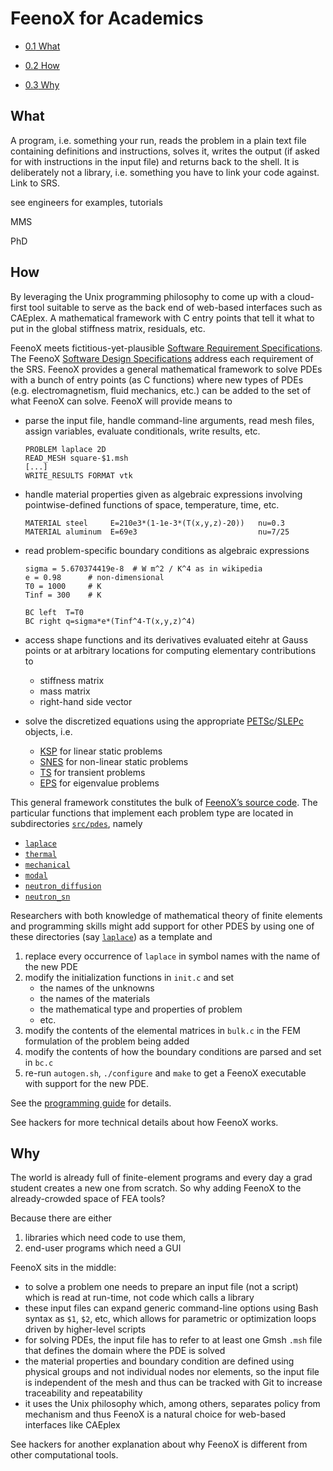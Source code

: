 # FeenoX for Academics

- [<span class="toc-section-number">0.1</span> What][]
- [<span class="toc-section-number">0.2</span> How][]
- [<span class="toc-section-number">0.3</span> Why][]

  [<span class="toc-section-number">0.1</span> What]: #what
  [<span class="toc-section-number">0.2</span> How]: #how
  [<span class="toc-section-number">0.3</span> Why]: #why

## What

A program, i.e. something your run, reads the problem in a plain text
file containing definitions and instructions, solves it, writes the
output (if asked for with instructions in the input file) and returns
back to the shell. It is deliberately not a library, i.e. something you
have to link your code against. Link to SRS.

see engineers for examples, tutorials

MMS

PhD

## How

By leveraging the Unix programming philosophy to come up with a
cloud-first tool suitable to serve as the back end of web-based
interfaces such as CAEplex. A mathematical framework with C entry points
that tell it what to put in the global stiffness matrix, residuals, etc.

FeenoX meets fictitious-yet-plausible [Software Requirement
Specifications][]. The FeenoX [Software Design Specifications][] address
each requirement of the SRS. FeenoX provides a general mathematical
framework to solve PDEs with a bunch of entry points (as C functions)
where new types of PDEs (e.g. electromagnetism, fluid mechanics, etc.)
can be added to the set of what FeenoX can solve. FeenoX will provide
means to

- parse the input file, handle command-line arguments, read mesh files,
  assign variables, evaluate conditionals, write results, etc.

  ``` feenox
  PROBLEM laplace 2D
  READ_MESH square-$1.msh
  [...]
  WRITE_RESULTS FORMAT vtk
  ```

- handle material properties given as algebraic expressions involving
  pointwise-defined functions of space, temperature, time, etc.

  ``` feenox
  MATERIAL steel     E=210e3*(1-1e-3*(T(x,y,z)-20))   nu=0.3
  MATERIAL aluminum  E=69e3                           nu=7/25
  ```

- read problem-specific boundary conditions as algebraic expressions

  ``` feenox
  sigma = 5.670374419e-8  # W m^2 / K^4 as in wikipedia
  e = 0.98      # non-dimensional
  T0 = 1000     # K
  Tinf = 300    # K

  BC left  T=T0
  BC right q=sigma*e*(Tinf^4-T(x,y,z)^4)
  ```

- access shape functions and its derivatives evaluated eitehr at Gauss
  points or at arbitrary locations for computing elementary
  contributions to

  - stiffness matrix
  - mass matrix
  - right-hand side vector

- solve the discretized equations using the appropriate
  [PETSc][]/[SLEPc][] objects, i.e.

  - [KSP][] for linear static problems
  - [SNES][] for non-linear static problems
  - [TS][] for transient problems
  - [EPS][] for eigenvalue problems

This general framework constitutes the bulk of [FeenoX’s source code][].
The particular functions that implement each problem type are located in
subdirectories [`src/pdes`][], namely

- [`laplace`][]
- [`thermal`][]
- [`mechanical`][]
- [`modal`][]
- [`neutron_diffusion`][]
- [`neutron_sn`][]

Researchers with both knowledge of mathematical theory of finite
elements and programming skills might add support for other PDES by
using one of these directories (say [`laplace`][]) as a template and

1.  replace every occurrence of `laplace` in symbol names with the name
    of the new PDE
2.  modify the initialization functions in `init.c` and set
    - the names of the unknowns
    - the names of the materials
    - the mathematical type and properties of problem
    - etc.
3.  modify the contents of the elemental matrices in `bulk.c` in the FEM
    formulation of the problem being added
4.  modify the contents of how the boundary conditions are parsed and
    set in `bc.c`
5.  re-run `autogen.sh`, `./configure` and `make` to get a FeenoX
    executable with support for the new PDE.

See the [programming guide][] for details.

See hackers for more technical details about how FeenoX works.

  [Software Requirement Specifications]: https://www.seamplex.com/feenox/doc/srs.html
  [Software Design Specifications]: https://www.seamplex.com/feenox/doc/sds.html
  [PETSc]: https://petsc.org/
  [SLEPc]: https://slepc.upv.es/
  [KSP]: https://petsc.org/release/manual/ksp/
  [SNES]: https://petsc.org/release/manual/snes/
  [TS]: https://petsc.org/release/manual/ts/
  [EPS]: https://slepc.upv.es/documentation/current/docs/manualpages/EPS/index.html
  [FeenoX’s source code]: https://github.com/seamplex/feenox
  [`src/pdes`]: https://github.com/seamplex/feenox/tree/main/src/pdes
  [`laplace`]: https://github.com/seamplex/feenox/tree/main/src/pdes/laplace
  [`thermal`]: https://github.com/seamplex/feenox/tree/main/src/pdes/thermal
  [`mechanical`]: https://github.com/seamplex/feenox/tree/main/src/pdes/mechanical
  [`modal`]: https://github.com/seamplex/feenox/tree/main/src/pdes/modal
  [`neutron_diffusion`]: https://github.com/seamplex/feenox/tree/main/src/pdes/neutron_difussion
  [`neutron_sn`]: https://github.com/seamplex/feenox/tree/main/src/pdes/neutron_sn
  [programming guide]: doprogramming.markdown

## Why

The world is already full of finite-element programs and every day a
grad student creates a new one from scratch. So why adding FeenoX to the
already-crowded space of FEA tools?

Because there are either

1.  libraries which need code to use them,
2.  end-user programs which need a GUI

FeenoX sits in the middle:

- to solve a problem one needs to prepare an input file (not a script)
  which is read at run-time, not code which calls a library
- these input files can expand generic command-line options using Bash
  syntax as `$1`, `$2`, etc, which allows for parametric or optimization
  loops driven by higher-level scripts
- for solving PDEs, the input file has to refer to at least one Gmsh
  `.msh` file that defines the domain where the PDE is solved
- the material properties and boundary condition are defined using
  physical groups and not individual nodes nor elements, so the input
  file is independent of the mesh and thus can be tracked with Git to
  increase traceability and repeatability
- it uses the Unix philosophy which, among others, separates policy from
  mechanism and thus FeenoX is a natural choice for web-based interfaces
  like CAEplex

See hackers for another explanation about why FeenoX is different from
other computational tools.
